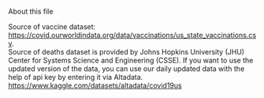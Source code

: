 About this file

Source of vaccine dataset: https://covid.ourworldindata.org/data/vaccinations/us_state_vaccinations.csv. <br>
Source of deaths dataset is provided by Johns Hopkins University (JHU) Center for Systems Science and Engineering (CSSE). If you want to use the updated version of the data, you can use our daily updated data with the help of api key by entering it via Altadata. https://www.kaggle.com/datasets/altadata/covid19us

